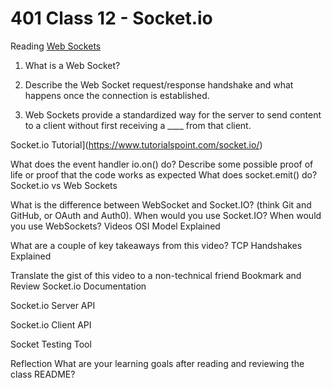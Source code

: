# 401 Class 12 - Socket.io

Reading
[Web Sockets](https://en.wikipedia.org/wiki/WebSocket)

1. What is a Web Socket?


2. Describe the Web Socket request/response handshake and what happens once the connection is established.


3. Web Sockets provide a standardized way for the server to send content to a client without first receiving a ____ from that client.


Socket.io Tutorial](https://www.tutorialspoint.com/socket.io/)

What does the event handler io.on() do?
Describe some possible proof of life or proof that the code works as expected
What does socket.emit() do?
Socket.io vs Web Sockets

What is the difference between WebSocket and Socket.IO? (think Git and GitHub, or OAuth and Auth0).
When would you use Socket.IO?
When would you use WebSockets?
Videos
OSI Model Explained

What are a couple of key takeaways from this video?
TCP Handshakes Explained

Translate the gist of this video to a non-technical friend
Bookmark and Review
Socket.io Documentation

Socket.io Server API

Socket.io Client API

Socket Testing Tool

Reflection
What are your learning goals after reading and reviewing the class README?
